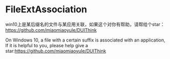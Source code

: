 # FileExtAssociation
win10上是某后缀名的文件与某应用关联，如果这个对你有帮助，请帮给个star：https://github.com/miaomiaoyule/DUIThink

On Windows 10, a file with a certain suffix is associated with an application, If it is helpful to you, please help give a star:https://github.com/miaomiaoyule/DUIThink
